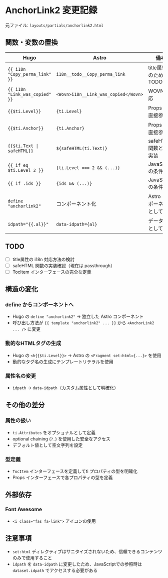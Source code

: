 # AnchorLink2 変更記録

元ファイル: `layouts/partials/anchorlink2.html`

## 関数・変数の置換

| Hugo                           | Astro                                | 備考                           |
| ------------------------------ | ------------------------------------ | ------------------------------ |
| `{{ i18n "Copy_perma_link" }}` | `i18n__todo__Copy_perma_link`        | title属性内のため TODO         |
| `{{ i18n "Link_was_copied" }}` | `<Wovn>i18n__Link_was_copied</Wovn>` | WOVN 対応                      |
| `{{$ti.Level}}`                | `{ti.Level}`                         | Props から直接参照             |
| `{{$ti.Anchor}}`               | `{ti.Anchor}`                        | Props から直接参照             |
| `{{$ti.Text \| safeHTML}}`     | `${safeHTML(ti.Text)}`               | safeHTML関数として実装         |
| `{{ if eq $ti.Level 2 }}`      | `{ti.Level === 2 && (...)}`          | JavaScript の条件式            |
| `{{ if .ids }}`                | `{ids && (...)}`                     | JavaScript の条件式            |
| `define "anchorlink2"`         | コンポーネント化                     | Astro コンポーネントとして実装 |
| `idpath="{{.al}}"`             | `data-idpath={al}`                   | データ属性として変更           |

## TODO

- [ ] title属性の i18n 対応方法の検討
- [ ] safeHTML 関数の実装確認（現在は passthrough）
- [ ] TocItem インターフェースの完全な定義

## 構造の変化

### define からコンポーネントへ

- Hugo の `define "anchorlink2"` → 独立した Astro コンポーネント
- 呼び出し方法が `{{ template "anchorlink2" ... }}` から `<AnchorLink2 ... />` に変更

### 動的なHTMLタグの生成

- Hugo の `<h{{$ti.Level}}>` → Astro の `<Fragment set:html={...}>` を使用
- 動的なタグ名の生成にテンプレートリテラルを使用

### 属性名の変更

- `idpath` → `data-idpath`（カスタム属性として明確化）

## その他の差分

### 属性の扱い

- `ti.Attributes` をオプショナルとして定義
- optional chaining (`?.`) を使用した安全なアクセス
- デフォルト値として空文字列を設定

### 型定義

- `TocItem` インターフェースを定義してti プロパティの型を明確化
- Props インターフェースで各プロパティの型を定義

## 外部依存

### Font Awesome

- `<i class="fas fa-link">` アイコンの使用

## 注意事項

- `set:html` ディレクティブはサニタイズされないため、信頼できるコンテンツのみで使用すること
- `idpath` を `data-idpath` に変更したため、JavaScriptでの参照時は `dataset.idpath` でアクセスする必要がある
